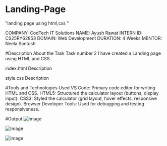 # Landing-Page

"landing page using html,css "

COMPANY: CodTech IT Solutions
NAME: Ayush Rawat
INTERN ID: CS25RY62853
DOMAIN: Web Development
DURATION: 4 Weeks
MENTOR: Neela Santosh

#Description About the Task
Task number 2
I have created a Landing page using HTML and CSS. 


index.html Description

style.css Description



#Tools and Technologies Used
VS Code:
Primary code editor for writing HTML and CSS.
HTML5:
Structured the calculator layout (buttons, display input).
CSS3:
Styled the calculator (grid layout, hover effects, responsive design).
Browser Developer Tools:
Used for debugging and testing responsiveness.

#Output 
![Image](https://github.com/user-attachments/assets/331bc8c8-83ef-4d01-80d0-a4f8df3de063)

![Image](https://github.com/user-attachments/assets/dbac8784-a18f-4353-bc6a-82183e961665)

![Image](https://github.com/user-attachments/assets/bc8d555d-0dec-4f43-ac39-cea60e7253de)


